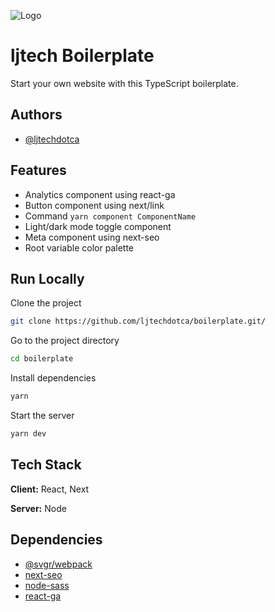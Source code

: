 ![Logo](https://ljtech.ca/logo.png)

# ljtech Boilerplate

Start your own website with this TypeScript boilerplate.

## Authors

- [@ljtechdotca](https://www.github.com/ljtechdotca)

## Features

- Analytics component using react-ga
- Button component using next/link
- Command `yarn component ComponentName`
- Light/dark mode toggle component
- Meta component using next-seo
- Root variable color palette

## Run Locally

Clone the project

```bash
git clone https://github.com/ljtechdotca/boilerplate.git/
```

Go to the project directory

```bash
cd boilerplate
```

Install dependencies

```bash
yarn
```

Start the server

```bash
yarn dev
```

## Tech Stack

**Client:** React, Next

**Server:** Node

## Dependencies

- [@svgr/webpack](https://www.npmjs.com/package/@svgr/webpack)
- [next-seo](https://www.npmjs.com/package/next-seo)
- [node-sass](https://www.npmjs.com/package/node-sass)
- [react-ga](https://www.npmjs.com/package/react-ga)
